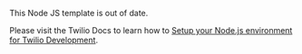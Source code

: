 This Node JS template is out of date.

Please visit the Twilio Docs to learn how to [Setup your Node.js environment for Twilio Development](https://www.twilio.com/docs/usage/tutorials/how-to-set-up-your-node-js-and-express-development-environment).
